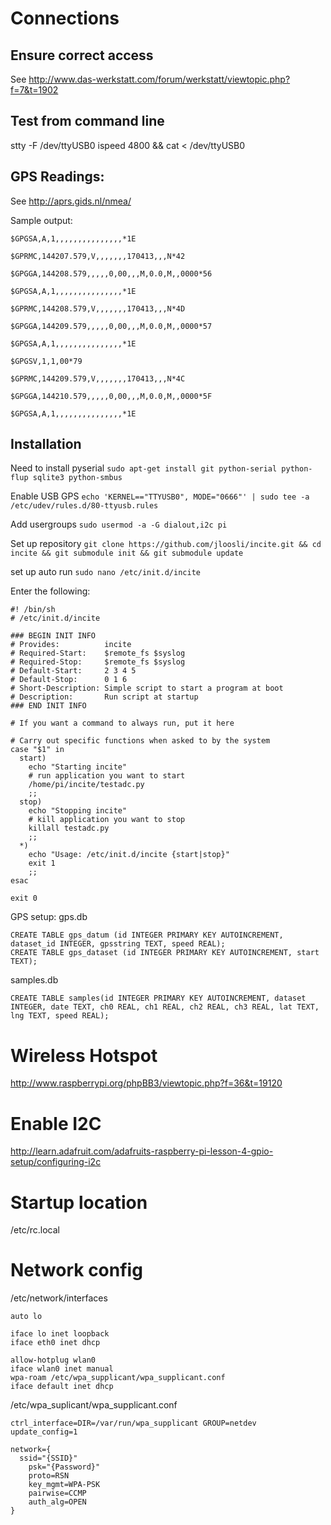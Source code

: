 Connections
===========

Ensure correct access
---------------------
See http://www.das-werkstatt.com/forum/werkstatt/viewtopic.php?f=7&t=1902

Test from command line
----------------------
stty -F /dev/ttyUSB0 ispeed 4800 && cat < /dev/ttyUSB0

GPS Readings:
-------------

See http://aprs.gids.nl/nmea/

Sample output:
```
$GPGSA,A,1,,,,,,,,,,,,,,,*1E

$GPRMC,144207.579,V,,,,,,,170413,,,N*42

$GPGGA,144208.579,,,,,0,00,,,M,0.0,M,,0000*56

$GPGSA,A,1,,,,,,,,,,,,,,,*1E

$GPRMC,144208.579,V,,,,,,,170413,,,N*4D

$GPGGA,144209.579,,,,,0,00,,,M,0.0,M,,0000*57

$GPGSA,A,1,,,,,,,,,,,,,,,*1E

$GPGSV,1,1,00*79

$GPRMC,144209.579,V,,,,,,,170413,,,N*4C

$GPGGA,144210.579,,,,,0,00,,,M,0.0,M,,0000*5F

$GPGSA,A,1,,,,,,,,,,,,,,,*1E
```

Installation
------------
Need to install pyserial
`sudo apt-get install git python-serial python-flup sqlite3 python-smbus`

Enable USB GPS
`echo 'KERNEL=="TTYUSB0", MODE="0666"' | sudo tee -a /etc/udev/rules.d/80-ttyusb.rules`

Add usergroups
`sudo usermod -a -G dialout,i2c pi`

Set up repository
`git clone https://github.com/jloosli/incite.git && cd incite && git submodule init && git submodule update`

set up auto run
`sudo nano /etc/init.d/incite`

Enter the following:
```
#! /bin/sh
# /etc/init.d/incite 

### BEGIN INIT INFO
# Provides:          incite
# Required-Start:    $remote_fs $syslog
# Required-Stop:     $remote_fs $syslog
# Default-Start:     2 3 4 5
# Default-Stop:      0 1 6
# Short-Description: Simple script to start a program at boot
# Description:       Run script at startup
### END INIT INFO

# If you want a command to always run, put it here

# Carry out specific functions when asked to by the system
case "$1" in
  start)
    echo "Starting incite"
    # run application you want to start
    /home/pi/incite/testadc.py
    ;;
  stop)
    echo "Stopping incite"
    # kill application you want to stop
    killall testadc.py
    ;;
  *)
    echo "Usage: /etc/init.d/incite {start|stop}"
    exit 1
    ;;
esac

exit 0
```

GPS setup:
gps.db
```
CREATE TABLE gps_datum (id INTEGER PRIMARY KEY AUTOINCREMENT, dataset_id INTEGER, gpsstring TEXT, speed REAL);
CREATE TABLE gps_dataset (id INTEGER PRIMARY KEY AUTOINCREMENT, start TEXT);
```
samples.db
```
CREATE TABLE samples(id INTEGER PRIMARY KEY AUTOINCREMENT, dataset INTEGER, date TEXT, ch0 REAL, ch1 REAL, ch2 REAL, ch3 REAL, lat TEXT, lng TEXT, speed REAL);
```

Wireless Hotspot
================

http://www.raspberrypi.org/phpBB3/viewtopic.php?f=36&t=19120

Enable I2C
==========
http://learn.adafruit.com/adafruits-raspberry-pi-lesson-4-gpio-setup/configuring-i2c

Startup location
================
/etc/rc.local

Network config
==============
/etc/network/interfaces
```
auto lo
 
iface lo inet loopback
iface eth0 inet dhcp
 
allow-hotplug wlan0
iface wlan0 inet manual
wpa-roam /etc/wpa_supplicant/wpa_supplicant.conf
iface default inet dhcp
```

/etc/wpa_suplicant/wpa_supplicant.conf
```
ctrl_interface=DIR=/var/run/wpa_supplicant GROUP=netdev
update_config=1

network={
  ssid="{SSID}"
    psk="{Password}"
    proto=RSN
    key_mgmt=WPA-PSK
    pairwise=CCMP
    auth_alg=OPEN
}
```
